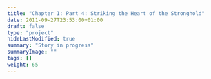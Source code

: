 ```yaml
---
title: "Chapter 1: Part 4: Striking the Heart of the Stronghold"
date: 2011-09-27T23:53:00+01:00
draft: false
type: "project"
hideLastModified: true
summary: "Story in progress"
summaryImage: ""
tags: []
weight: 65
---
```

